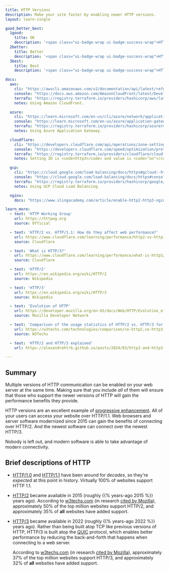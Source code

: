 ```yaml
---
title: HTTP Versions
description: Make your site faster by enabling newer HTTP versions.
layout: learn-single

good_better_best:
  1good:
    title: OK
    description: '<span class="ui-badge-wrap ui-badge-success-wrap">HTTP/1.1</span>'
  2better:
    title: Better
    description: '<span class="ui-badge-wrap ui-badge-success-wrap">HTTP/1.1</span> + <span class="ui-badge-wrap ui-badge-tip-wrap">HTTP/2</span>'
  3best:
    title: Best
    description: '<span class="ui-badge-wrap ui-badge-success-wrap">HTTP/1.1</span> + <span class="ui-badge-wrap ui-badge-tip-wrap">HTTP/2</span> + <span class="ui-badge-wrap ui-badge-indigo-wrap">HTTP/3</span>'

docs:
  aws:
    cli: "https://awscli.amazonaws.com/v2/documentation/api/latest/reference/cloudfront/update-distribution.html"
    console: "https://docs.aws.amazon.com/AmazonCloudFront/latest/DeveloperGuide/distribution-web-values-specify.html#DownloadDistValuesSupportedHTTPVersions"
    terrafu: "https://registry.terraform.io/providers/hashicorp/aws/latest/docs/resources/cloudfront_distribution#http_version-1"
    notes: Using Amazon CloudFront.

  azure:
    cli: "https://learn.microsoft.com/en-us/cli/azure/network/application-gateway?view=azure-cli-latest#az-network-application-gateway-create"
    console: "https://learn.microsoft.com/en-us/azure/application-gateway/quick-create-portal"
    terrafu: "https://registry.terraform.io/providers/hashicorp/azurerm/latest/docs/resources/application_gateway#enable_http2-1"
    notes: Using Azure Application Gateway.

  cloudflare:
    cli: "https://developers.cloudflare.com/api/operations/zone-settings-edit-single-setting"
    console: "https://developers.cloudflare.com/speed/optimization/protocol/"
    terrafu: "https://registry.terraform.io/providers/cloudflare/cloudflare/latest/docs/resources/zone_setting"
    notes: Setting ID is <code>http3</code> and value is <code>"on"</code>.

  gcp:
    cli: "https://cloud.google.com/load-balancing/docs/https#gcloud:-https"
    console: "https://cloud.google.com/load-balancing/docs/https#console:-https"
    terrafu: "https://registry.terraform.io/providers/hashicorp/google/latest/docs/resources/compute_target_https_proxy"
    notes: Using GCP Cloud Load Balancing.

  nginx:
    docs: "https://www.slingacademy.com/article/enable-http2-http3-nginx/"

learn_more:
  - text: 'HTTP Working Group'
    url: https://httpwg.org
    source: Official

  - text: 'HTTP/2 vs. HTTP/1.1: How do they affect web performance?'
    url: https://www.cloudflare.com/learning/performance/http2-vs-http1.1/
    source: Cloudflare

  - text: 'What is HTTP/3?'
    url: https://www.cloudflare.com/learning/performance/what-is-http3/
    source: Cloudflare

  - text: 'HTTP/2'
    url: https://en.wikipedia.org/wiki/HTTP/2
    source: Wikipedia

  - text: 'HTTP/3'
    url: https://en.wikipedia.org/wiki/HTTP/3
    source: Wikipedia

  - text: 'Evolution of HTTP'
    url: https://developer.mozilla.org/en-US/docs/Web/HTTP/Evolution_of_HTTP
    source: Mozilla Developer Network

  - text: 'Comparison of the usage statistics of HTTP/2 vs. HTTP/3 for websites'
    url: https://w3techs.com/technologies/comparison/ce-http2,ce-http3
    source: W3Techs

  - text: 'HTTP/2 and HTTP/3 explained'
    url: https://alexandrehtrb.github.io/posts/2024/03/http2-and-http3-explained/

---
```


## Summary

Multiple versions of HTTP communication can be enabled on your web server at the same time. Making sure that you include _all_ of them will ensure that those who support the newer versions of HTTP will gain the performance benefits they provide.

HTTP versions are an excellent example of [progressive enhancement]. All of your users can access your website over HTTP/1.1. Web browsers and server software modernized since 2015 can gain the benefits of connecting over HTTP/2. And the newest software can connect over the newest HTTP/3.

Nobody is left out, and modern software is able to take advantage of modern connectivity.

## Brief descriptions of HTTP

* [HTTP/1.0] and [HTTP/1.1] have been around for _decades_, so they're _expected_ at this point in history. Virtually 100% of websites support HTTP 1.1.

* [HTTP/2] became available in 2015 (roughly {{% years-ago 2015 %}} years ago). According to [w3techs.com](https://w3techs.com/technologies/comparison/ce-http2,ce-http3) (in research [cited by Mozilla](https://developer.mozilla.org/en-US/docs/Web/HTTP/Evolution_of_HTTP#http2_–_a_protocol_for_greater_performance)), approximately 50% of the top million websites support HTTP/2, and approximately 35% of **all** websites have added support.

* [HTTP/3] became available in 2022 (roughly {{% years-ago 2022 %}} years ago). Rather than being built atop TCP like previous versions of HTTP, HTTP/3 is built atop the [QUIC] protocol, which enables better performance by reducing the back-and-forth that happens when connecting to a web server.

    According to [w3techs.com](https://w3techs.com/technologies/comparison/ce-http2,ce-http3) (in research [cited by Mozilla](https://developer.mozilla.org/en-US/docs/Web/HTTP/Evolution_of_HTTP#http2_–_a_protocol_for_greater_performance)), approximately 37% of the top million websites support HTTP/3, and approximately 32% of **all** websites have added support.

[HTTP/1.0]: https://datatracker.ietf.org/doc/html/rfc1945
[HTTP/1.1]: https://datatracker.ietf.org/doc/html/rfc9112
[HTTP/2]: https://datatracker.ietf.org/doc/html/rfc9113
[HTTP/3]: https://datatracker.ietf.org/doc/html/rfc9114
[progressive enhancement]: https://www.smashingmagazine.com/2009/04/progressive-enhancement-what-it-is-and-how-to-use-it/
[QUIC]: https://datatracker.ietf.org/doc/html/rfc9000
